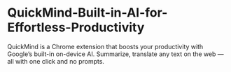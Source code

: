 # QuickMind-Built-in-AI-for-Effortless-Productivity
QuickMind is a Chrome extension that boosts your productivity with Google’s built-in on-device AI.   Summarize, translate any text on the web — all with one click and no prompts.
